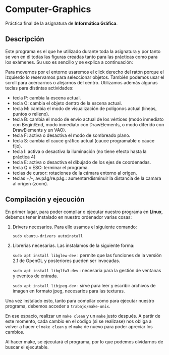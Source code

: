 # Computer-Graphics

Práctica final de la asignatura de **Informática Gráfica**.

## Descripción

Este programa es el que he utilizado durante toda la asignatura y por tanto se ven en él todas las figuras creadas tanto para las prácticas como para los exámenes. Su uso es sencillo y se explica a continuación:

Para movernos por el entorno usaremos el click derecho del ratón porque el izquierdo lo reservamos para seleccionar objetos. También podemos usar el scroll para acercarnos o alejarnos del centro. Utilizamos además algunas teclas para distintas actividades:

- tecla P: cambia la escena actual.
- tecla O: cambia el objeto dentro de la escena actual.
- tecla M: cambia el modo de visualización de polígonos actual (líneas, puntos o relleno).
- tecla B: cambia el modo de envío actual de los vértices (modo inmediato con Begin/End, modo inmediato con DrawElements, o modo diferido con DrawElements y un VAO).
- tecla F: activa o desactiva el modo de sombreado plano.
- tecla S: cambia el cauce gráfico actual (cauce programable o cauce fijo).
- tecla I: activa o desactiva la iluminación (no tiene efecto hasta la
práctica 4)
- tecla E: activa o desactiva el dibujado de los ejes de coordenadas.
- tecla Q o ESC: terminar el programa.
- teclas de cursor: rotaciones de la cámara entorno al origen.
- teclas +/-, av.pág/re.pág.: aumentar/disminuir la distancia de la camara al origen (zoom).

## Compilación y ejecución

En primer lugar, para poder compilar o ejecutar nuestro programa en **Linux**, debemos tener instalado en nuestro ordenador varias cosas:

1. Drivers necesarios. Para ello usamos el siguiente comando:

    `sudo ubuntu-drivers autoinstall`

2. Librerías necesarias. Las instalamos de la siguiente forma:

    `sudo apt install libglew-dev` : permite que las funciones de la versión 2.1 de OpenGL y posteriores pueden ser invocadas.

    `sudo apt install libglfw3-dev` : necesaria para la gestión de ventanas y eventos de entrada.

    `sudo apt install libjpeg-dev` : sirve para leer y escribir archivos de imagen en formato jpeg, necesarios para las texturas.

Una vez instalado esto, tanto para compilar como para ejecutar nuestro programa, debemos acceder a `trabajo/make-unix`. 

En ese espacio, realizar un `make clean` y un `make` justo después. A partir de este momento, cada cambio en el código (si se realizase) nos obliga a volver a hacer el `make clean` y el `make` de nuevo para poder apreciar los cambios.

Al hacer make, se ejecutará el programa, por lo que podemos olvidarnos de buscar el ejecutable.
